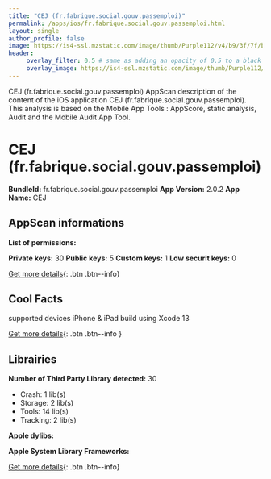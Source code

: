 ```yaml
---
title: "CEJ (fr.fabrique.social.gouv.passemploi)"
permalink: /apps/ios/fr.fabrique.social.gouv.passemploi.html
layout: single
author_profile: false
image: https://is4-ssl.mzstatic.com/image/thumb/Purple112/v4/b9/3f/7f/b93f7f8f-f8b2-2b55-4f60-f3cdd4bc0456/CejAppIcon-0-0-1x_U007emarketing-0-0-0-7-0-0-sRGB-0-0-0-GLES2_U002c0-512MB-85-220-0-0.png/512x512bb.jpg
header: 
     overlay_filter: 0.5 # same as adding an opacity of 0.5 to a black background
     overlay_image: https://is4-ssl.mzstatic.com/image/thumb/Purple112/v4/b9/3f/7f/b93f7f8f-f8b2-2b55-4f60-f3cdd4bc0456/CejAppIcon-0-0-1x_U007emarketing-0-0-0-7-0-0-sRGB-0-0-0-GLES2_U002c0-512MB-85-220-0-0.png/512x512bb.jpg
---
```

CEJ (fr.fabrique.social.gouv.passemploi) AppScan description of the content of the iOS application CEJ (fr.fabrique.social.gouv.passemploi). This analysis is based on the Mobile App Tools : AppScore, static analysis, Audit and the Mobile Audit App Tool.

# CEJ (fr.fabrique.social.gouv.passemploi)

**BundleId:** fr.fabrique.social.gouv.passemploi
**App Version:** 2.0.2
**App Name:** CEJ


## AppScan informations 

**List of permissions:** 
  
  
**Private keys:** 30
**Public keys:** 5
**Custom keys:** 1
**Low securit keys:** 0
  
[Get more details](/pricing.html){: .btn .btn--info}

## Cool Facts

supported devices iPhone & iPad
build using Xcode 13
  
[Get more details](/pricing.html){: .btn .btn--info }

## Librairies 
**Number of Third Party Library detected:** 30
- Crash: 1 lib(s)
- Storage: 2 lib(s)
- Tools: 14 lib(s)
- Tracking: 2 lib(s)


**Apple dylibs:**


**Apple System Library Frameworks:**


  
[Get more details](/pricing.html){: .btn .btn--info}

